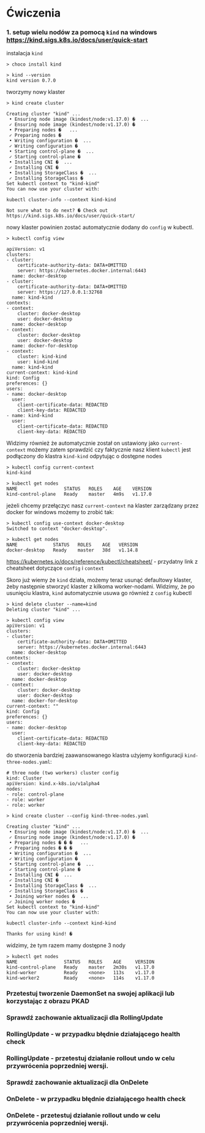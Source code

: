# Ćwiczenia

### 1. setup wielu nodów za pomocą `kind` na windows https://kind.sigs.k8s.io/docs/user/quick-start

instalacja `kind`
```
> choco install kind
```

```
> kind --version
kind version 0.7.0

```

tworzymy nowy klaster
```
> kind create cluster

Creating cluster "kind" ...
 • Ensuring node image (kindest/node:v1.17.0) �  ...
 ✓ Ensuring node image (kindest/node:v1.17.0) �
 • Preparing nodes �   ...
 ✓ Preparing nodes �
 • Writing configuration �  ...
 ✓ Writing configuration �
 • Starting control-plane �️  ...
 ✓ Starting control-plane �️
 • Installing CNI �  ...
 ✓ Installing CNI �
 • Installing StorageClass �  ...
 ✓ Installing StorageClass �
Set kubectl context to "kind-kind"
You can now use your cluster with:

kubectl cluster-info --context kind-kind

Not sure what to do next? � Check out https://kind.sigs.k8s.io/docs/user/quick-start/
```
nowy klaster powinien zostać automatycznie dodany do `config` w kubectl.
```
> kubectl config view

apiVersion: v1
clusters:
- cluster:
    certificate-authority-data: DATA+OMITTED
    server: https://kubernetes.docker.internal:6443
  name: docker-desktop
- cluster:
    certificate-authority-data: DATA+OMITTED
    server: https://127.0.0.1:32768
  name: kind-kind
contexts:
- context:
    cluster: docker-desktop
    user: docker-desktop
  name: docker-desktop
- context:
    cluster: docker-desktop
    user: docker-desktop
  name: docker-for-desktop
- context:
    cluster: kind-kind
    user: kind-kind
  name: kind-kind
current-context: kind-kind
kind: Config
preferences: {}
users:
- name: docker-desktop
  user:
    client-certificate-data: REDACTED
    client-key-data: REDACTED
- name: kind-kind
  user:
    client-certificate-data: REDACTED
    client-key-data: REDACTED
```

Widzimy również że automatycznie został on ustawiony jako `current-context`
możemy zatem sprawdzić czy faktycznie nasz klient `kubectl` jest podłączony do klastra `kind-kind` odpytując o dostępne nodes

```
> kubectl config current-context
kind-kind

> kubectl get nodes
NAME                 STATUS   ROLES    AGE    VERSION
kind-control-plane   Ready    master   4m9s   v1.17.0
```
jeżeli chcemy przełączyc nasz `current-context` na klaster zarządzany przez docker for windows możemy to zrobić tak:

```
> kubectl config use-context docker-desktop
Switched to context "docker-desktop".

> kubectl get nodes
NAME             STATUS   ROLES    AGE   VERSION
docker-desktop   Ready    master   38d   v1.14.8
```

https://kubernetes.io/docs/reference/kubectl/cheatsheet/ - przydatny link z cheatsheet dotyczące `config` i `context`

Skoro już wiemy że `kind` działa, możemy teraz usunąć defaultowy klaster, żeby następnie stworzyć klaster z kilkoma worker-nodami. Widzimy, że po usunięciu klastra, `kind` automatycznie usuwa go również z `config` kubectl
```
> kind delete cluster --name=kind
Deleting cluster "kind" ...

> kubectl config view
apiVersion: v1
clusters:
- cluster:
    certificate-authority-data: DATA+OMITTED
    server: https://kubernetes.docker.internal:6443
  name: docker-desktop
contexts:
- context:
    cluster: docker-desktop
    user: docker-desktop
  name: docker-desktop
- context:
    cluster: docker-desktop
    user: docker-desktop
  name: docker-for-desktop
current-context: ""
kind: Config
preferences: {}
users:
- name: docker-desktop
  user:
    client-certificate-data: REDACTED
    client-key-data: REDACTED
```

do stworzenia bardziej zaawansowanego klastra użyjemy konfiguracji `kind-three-nodes.yaml`:
```
# three node (two workers) cluster config
kind: Cluster
apiVersion: kind.x-k8s.io/v1alpha4
nodes:
- role: control-plane
- role: worker
- role: worker
```

```
> kind create cluster --config kind-three-nodes.yaml

Creating cluster "kind" ...
 • Ensuring node image (kindest/node:v1.17.0) �  ...
 ✓ Ensuring node image (kindest/node:v1.17.0) �
 • Preparing nodes � � �   ...
 ✓ Preparing nodes � � �
 • Writing configuration �  ...
 ✓ Writing configuration �
 • Starting control-plane �️  ...
 ✓ Starting control-plane �️
 • Installing CNI �  ...
 ✓ Installing CNI �
 • Installing StorageClass �  ...
 ✓ Installing StorageClass �
 • Joining worker nodes �  ...
 ✓ Joining worker nodes �
Set kubectl context to "kind-kind"
You can now use your cluster with:

kubectl cluster-info --context kind-kind

Thanks for using kind! �
```

widzimy, że tym razem mamy dostępne 3 nody
```
> kubectl get nodes
NAME                 STATUS   ROLES    AGE     VERSION
kind-control-plane   Ready    master   2m30s   v1.17.0
kind-worker          Ready    <none>   113s    v1.17.0
kind-worker2         Ready    <none>   114s    v1.17.0
```

### Przetestuj tworzenie DaemonSet na swojej aplikacji lub korzystając z obrazu PKAD

### Sprawdź zachowanie aktualizacji dla RollingUpdate 

### RollingUpdate - w przypadku błędnie działającego health check

### RollingUpdate - przetestuj działanie rollout undo w celu przywrócenia poprzedniej wersji.

### Sprawdź zachowanie aktualizacji dla OnDelete 

### OnDelete - w przypadku błędnie działającego health check

### OnDelete - przetestuj działanie rollout undo w celu przywrócenia poprzedniej wersji.